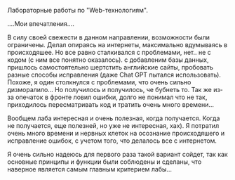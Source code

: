 Лабораторные работы по "Web-технологиям".

....Мои впечатления....

В силу своей свежести в данном направлении, возможности были ограничены.
Делал опираясь на интернеты, максимально вдумываясь в происходяшее.
Но все равно сталкивался с проблемами, нет.. не с кодом (с ним все понятно оказалось).
с добавленим базы данных, пришлось самостоятельно шертстить английские сайты, пробовать разные способы исправления (даже Chat GPT пытался использовать).
Похоже, я один столкнулся с проблемами, что очень сильно дизморалило... Но получилось и получилось, че бубнеть то.
Так же из-за опечаток в фронте ловил ошибки, долго не понимал что не так, приходилось пересматривать код и тратить очень много времени...

Вообщем лаба интересная и очень полезная, когда получается. Когда не получается, еще полезней, но уже не интересная, хах).
Я потратил очень много времени и нервных клеток на осознание происходяшего и исправление ошибок, с учетом того, что делалось все с интернетом.

Я очень сильно надеюсь для первого раза такой вариант сойдет, так как основные принципы и функции были соблюдены и сделаны, что наверное является самым главным критерием лабы...
